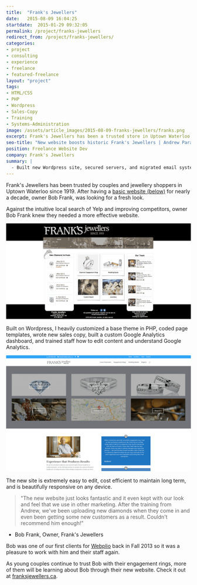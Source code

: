 ```yaml
---
title:  "Frank's Jewellers"
date:   2015-08-09 16:04:25
startdate:  2015-01-29 09:32:05
permalink: /project/franks-jewellers
redirect_from: /project/franks-jewellers/
categories:
- project
- consulting
- experience
- freelance
- featured-freelance
layout: "project"
tags:
- HTML/CSS
- PHP
- Wordpress
- Sales-Copy
- Training
- Systems-Administration
image: /assets/article_images/2015-08-09-franks-jewellers/franks.png
excerpt: Frank's Jewellers has been a trusted store in Uptown Waterloo since 1919. When they needed a new website, Andrew delivered with responsive, modern design.
seo-title: "New website boosts historic Frank's Jewellers | Andrew Paradi"
position: Freelance Website Dev
company: Frank's Jewellers
summary: |
  - Built new Wordpress site, secured servers, and migrated email systems
---
```


Frank's Jewellers has been trusted by couples and jewellery shoppers in Uptown Waterloo since 1919. After having a <a href="http://franksjewellers.ca/old" target="_blank">basic website (below)</a> for nearly a decade, owner Bob Frank, was looking for a fresh look.

Against the intuitive local search of Yelp and improving competitors, owner Bob Frank knew they needed a more effective website.

![Old Frank's Jewellers website 2002-2015.](/assets/article_images/2015-08-09-franks-jewellers/frank-jewellers-oldc.png)

Built on Wordpress, I heavily customized a base theme in PHP, coded page templates, wrote new sales copy, built a custom Google Analytics dashboard, and trained staff how to edit content and understand Google Analytics.

![New Frank's Jewellers website.](/assets/article_images/2015-08-09-franks-jewellers/franks.png)

The new site is extremely easy to edit, cost efficient to maintain long term, and is beautifully responsive on any device.

> "The new website just looks fantastic and it even kept with our look and feel that we use in other marketing. After the training from Andrew, we've been uploading new diamonds when they come in and even been getting some new customers as a result. Couldn't recommend him enough!"
- Bob Frank, Owner, Frank's Jewellers

Bob was one of our first clients for <a href="/project/teknically-webplio" target="_blank">Webplio</a> back in Fall 2013 so it was a pleasure to work with him and their staff again.

As young couples continue to trust Bob with their engagement rings, more of them will be learning about Bob through their new website. Check it out at <a href="http://franksjewellers.ca" target="_blank">franksjewellers.ca</a>.
